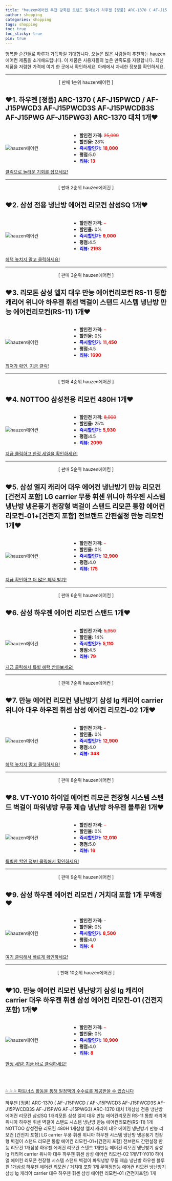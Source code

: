 ```yaml
---
title: "hauzen에어컨 추천 강화된 트렌드 알아보기 하우젠 [정품] ARC-1370 ( AF-J15PWCD"
author: shopping
categories: shopping
tags: shopping
toc: true
toc_sticky: true
pin: true
---
```

행복한 순간들로 하루가 가득하길 기대합니다. 오늘은 많은 사람들이 추천하는 hauzen에어컨 제품을 소개해드립니다. 이 제품은 사용자들의 높은 만족도를 자랑합니다. 최신 제품을 저렴한 가격에 여기 한 곳에서 확인하세요. 아래에서 자세한 정보를 확인하세요.

---
<p class="toplist" style="margin: 0 auto; display: block; width: fit-content;">[ 판매 1순위 hauzen에어컨 ]</p>

<h2><strong>❤️1. 하우젠 [정품] ARC-1370 ( AF-J15PWCD / AF-J15PWCD3 AF-J15PWCD3S AF-J15PWCDB3S AF-J15PWG AF-J15PWG3) ARC-1370 대치 1개❤️</strong></h2>

<div style="display: flex; align-items: center;">
    <div style="flex: 0.4;">
        <img src="https://thumbnail8.coupangcdn.com/thumbnails/remote/230x230ex/image/vendor_inventory/5af5/ab3459a4a2e7aee8a4f7d2d205f76ab01bd9193fcd53baa590e94ea7fb4e.jpg" alt="hauzen에어컨" style="max-width: 100%;">
    </div>
    <div style="flex: 0.6; margin-left: 10px;">
        <ul>
            <li><strong>할인전 가격:</strong> <del style="color: red;">25,000</del></li>
            <li><strong>할인율:</strong> 28%</li>
            <li><span style='color:blue'><strong>즉시할인가:</strong></span> <span style='color:red'><strong>18,000</strong></span></li>
            <li><strong>평점:</strong>5.0</li>
            <li><span style='color:blue'><strong>리뷰:</strong></span> <span style='color:red'><strong>13</strong></span></li>
        </ul>
    </div>
</div>
<div class="center">
    <a href="https://William4Davisa.github.io?lptag=AF9450613&subid=githubio&pageKey=1950544795&traceid=V0-153&itemId=3313330909&vendorItemId=71300221291" class="myButton">
        클릭으로 놀라운 기회를 잡으세요!
    </a>
</div>


---
<p class="toplist" style="margin: 0 auto; display: block; width: fit-content;">[ 판매 2순위 hauzen에어컨 ]</p>

<h2><strong>❤️2. 삼성 전용 냉난방 에어컨 리모컨 삼성SQ 1개❤️</strong></h2>

<div style="display: flex; align-items: center;">
    <div style="flex: 0.4;">
        <img src="https://thumbnail9.coupangcdn.com/thumbnails/remote/230x230ex/image/vendor_inventory/30fa/4f26af12cc6870b2fb151d74a6a473b9e8481b79fde3a4dc565d10485a57.jpg" alt="hauzen에어컨" style="max-width: 100%;">
    </div>
    <div style="flex: 0.6; margin-left: 10px;">
        <ul>
            <li><strong>할인전 가격:</strong> <del style="color: red;">-</del></li>
            <li><strong>할인율:</strong> 0%</li>
            <li><span style='color:blue'><strong>즉시할인가:</strong></span> <span style='color:red'><strong>9,000</strong></span></li>
            <li><strong>평점:</strong>4.5</li>
            <li><span style='color:blue'><strong>리뷰:</strong></span> <span style='color:red'><strong>2193</strong></span></li>
        </ul>
    </div>
</div>
<div class="center">
    <a href="https://William4Davisa.github.io?lptag=AF9450613&subid=githubio&pageKey=4543868865&traceid=V0-153&itemId=5504168638&vendorItemId=89881776828" class="myButton">
        혜택 놓치지 말고 클릭하세요!
    </a>
</div>


---
<p class="toplist" style="margin: 0 auto; display: block; width: fit-content;">[ 판매 3순위 hauzen에어컨 ]</p>

<h2><strong>❤️3. 리모톤 삼성 엘지 대우 만능 에어컨리모컨 RS-11 통합 캐리어 위니아 하우젠 휘센 벽걸이 스탠드 시스템 냉난방 만능 에어컨리모컨(RS-11) 1개❤️</strong></h2>

<div style="display: flex; align-items: center;">
    <div style="flex: 0.4;">
        <img src="https://thumbnail10.coupangcdn.com/thumbnails/remote/230x230ex/image/vendor_inventory/597f/672e42f2e8da96f68ccfabb314077b15756357317b3ff6ceec59efa2fe19.jpg" alt="hauzen에어컨" style="max-width: 100%;">
    </div>
    <div style="flex: 0.6; margin-left: 10px;">
        <ul>
            <li><strong>할인전 가격:</strong> <del style="color: red;">-</del></li>
            <li><strong>할인율:</strong> 0%</li>
            <li><span style='color:blue'><strong>즉시할인가:</strong></span> <span style='color:red'><strong>11,450</strong></span></li>
            <li><strong>평점:</strong>4.5</li>
            <li><span style='color:blue'><strong>리뷰:</strong></span> <span style='color:red'><strong>1690</strong></span></li>
        </ul>
    </div>
</div>
<div class="center">
    <a href="https://William4Davisa.github.io?lptag=AF9450613&subid=githubio&pageKey=4547722729&traceid=V0-153&itemId=5514884355&vendorItemId=72814443119" class="myButton">
        최저가 확인, 지금 클릭!
    </a>
</div>


---
<p class="toplist" style="margin: 0 auto; display: block; width: fit-content;">[ 판매 4순위 hauzen에어컨 ]</p>

<h2><strong>❤️4. NOTTOO 삼성전용 리모컨 480H 1개❤️</strong></h2>

<div style="display: flex; align-items: center;">
    <div style="flex: 0.4;">
        <img src="https://thumbnail6.coupangcdn.com/thumbnails/remote/230x230ex/image/retail/images/25897463648838-9c229e31-fc84-4623-98d9-b0d463b4f6d3.jpg" alt="hauzen에어컨" style="max-width: 100%;">
    </div>
    <div style="flex: 0.6; margin-left: 10px;">
        <ul>
            <li><strong>할인전 가격:</strong> <del style="color: red;">8,000</del></li>
            <li><strong>할인율:</strong> 25%</li>
            <li><span style='color:blue'><strong>즉시할인가:</strong></span> <span style='color:red'><strong>5,930</strong></span></li>
            <li><strong>평점:</strong>4.5</li>
            <li><span style='color:blue'><strong>리뷰:</strong></span> <span style='color:red'><strong>2099</strong></span></li>
        </ul>
    </div>
</div>
<div class="center">
    <a href="https://William4Davisa.github.io?lptag=AF9450613&subid=githubio&pageKey=22087969&traceid=V0-153&itemId=85997320&vendorItemId=3146292465" class="myButton">
        지금 클릭하고 한정 세일을 확인하세요!
    </a>
</div>


---
<p class="toplist" style="margin: 0 auto; display: block; width: fit-content;">[ 판매 5순위 hauzen에어컨 ]</p>

<h2><strong>❤️5. 삼성 엘지 캐리어 대우 에어컨 냉난방기 만능 리모컨 [건전지 포함] LG carrier 무풍 휘센 위니아 하우젠 시스템 냉난방 냉온풍기 천장형 벽걸이 스탠드 리모콘 통합 에어컨 리모컨-01+[건전지 포함] 전브랜드 간편설정 만능 리모컨 1개❤️</strong></h2>

<div style="display: flex; align-items: center;">
    <div style="flex: 0.4;">
        <img src="https://thumbnail7.coupangcdn.com/thumbnails/remote/230x230ex/image/vendor_inventory/8e11/8edc506c6f482c85f05ac96d70dda179776ef50d15a91873694ee726e7ee.jpg" alt="hauzen에어컨" style="max-width: 100%;">
    </div>
    <div style="flex: 0.6; margin-left: 10px;">
        <ul>
            <li><strong>할인전 가격:</strong> <del style="color: red;">-</del></li>
            <li><strong>할인율:</strong> 0%</li>
            <li><span style='color:blue'><strong>즉시할인가:</strong></span> <span style='color:red'><strong>12,900</strong></span></li>
            <li><strong>평점:</strong>4.0</li>
            <li><span style='color:blue'><strong>리뷰:</strong></span> <span style='color:red'><strong>175</strong></span></li>
        </ul>
    </div>
</div>
<div class="center">
    <a href="https://William4Davisa.github.io?lptag=AF9450613&subid=githubio&pageKey=6398681715&traceid=V0-153&itemId=23250343031&vendorItemId=80925738674" class="myButton">
        지금 확인하고 더 많은 혜택 받기!
    </a>
</div>


---
<p class="toplist" style="margin: 0 auto; display: block; width: fit-content;">[ 판매 6순위 hauzen에어컨 ]</p>

<h2><strong>❤️6. 삼성 하우젠 에어컨 리모컨 스탠드 1개❤️</strong></h2>

<div style="display: flex; align-items: center;">
    <div style="flex: 0.4;">
        <img src="https://thumbnail8.coupangcdn.com/thumbnails/remote/230x230ex/image/vendor_inventory/27a5/67c48c156ccb494c9d237a69fefaf5c677ccd117daa4b7e257e86f615a4e.jpg" alt="hauzen에어컨" style="max-width: 100%;">
    </div>
    <div style="flex: 0.6; margin-left: 10px;">
        <ul>
            <li><strong>할인전 가격:</strong> <del style="color: red;">5,950</del></li>
            <li><strong>할인율:</strong> 14%</li>
            <li><span style='color:blue'><strong>즉시할인가:</strong></span> <span style='color:red'><strong>5,110</strong></span></li>
            <li><strong>평점:</strong>4.5</li>
            <li><span style='color:blue'><strong>리뷰:</strong></span> <span style='color:red'><strong>79</strong></span></li>
        </ul>
    </div>
</div>
<div class="center">
    <a href="https://William4Davisa.github.io?lptag=AF9450613&subid=githubio&pageKey=22775428&traceid=V0-153&itemId=88453624&vendorItemId=77491541472" class="myButton">
        지금 클릭해서 특별 혜택 받아보세요!
    </a>
</div>


---
<p class="toplist" style="margin: 0 auto; display: block; width: fit-content;">[ 판매 7순위 hauzen에어컨 ]</p>

<h2><strong>❤️7. 만능 에어컨 리모컨 냉난방기 삼성 lg 캐리어 carrier 위니아 대우 하우젠 휘센 삼성 에어컨 리모컨-02 1개❤️</strong></h2>

<div style="display: flex; align-items: center;">
    <div style="flex: 0.4;">
        <img src="https://thumbnail6.coupangcdn.com/thumbnails/remote/230x230ex/image/vendor_inventory/f036/b302e967efa01f120179336c64bcbea5c5cb4b45538386f1d27e98eb9040.jpg" alt="hauzen에어컨" style="max-width: 100%;">
    </div>
    <div style="flex: 0.6; margin-left: 10px;">
        <ul>
            <li><strong>할인전 가격:</strong> <del style="color: red;">-</del></li>
            <li><strong>할인율:</strong> 0%</li>
            <li><span style='color:blue'><strong>즉시할인가:</strong></span> <span style='color:red'><strong>12,900</strong></span></li>
            <li><strong>평점:</strong>4.0</li>
            <li><span style='color:blue'><strong>리뷰:</strong></span> <span style='color:red'><strong>348</strong></span></li>
        </ul>
    </div>
</div>
<div class="center">
    <a href="https://William4Davisa.github.io?lptag=AF9450613&subid=githubio&pageKey=5586402897&traceid=V0-153&itemId=8944521477&vendorItemId=76231070319" class="myButton">
        혜택 놓치지 말고 클릭하세요!
    </a>
</div>


---
<p class="toplist" style="margin: 0 auto; display: block; width: fit-content;">[ 판매 8순위 hauzen에어컨 ]</p>

<h2><strong>❤️8. VT-Y010 하이얼 에어컨 리모콘 천장형 시스템 스탠드 벽걸이 파워냉방 무풍 제습 냉난방 하우젠 블루윈 1개❤️</strong></h2>

<div style="display: flex; align-items: center;">
    <div style="flex: 0.4;">
        <img src="https://thumbnail6.coupangcdn.com/thumbnails/remote/230x230ex/image/vendor_inventory/af96/e055dfddc60586fce15a93a9d4b328b3a0d74bee9e156dd35695e6d3213d.jpg" alt="hauzen에어컨" style="max-width: 100%;">
    </div>
    <div style="flex: 0.6; margin-left: 10px;">
        <ul>
            <li><strong>할인전 가격:</strong> <del style="color: red;">-</del></li>
            <li><strong>할인율:</strong> 0%</li>
            <li><span style='color:blue'><strong>즉시할인가:</strong></span> <span style='color:red'><strong>12,010</strong></span></li>
            <li><strong>평점:</strong>5.0</li>
            <li><span style='color:blue'><strong>리뷰:</strong></span> <span style='color:red'><strong>16</strong></span></li>
        </ul>
    </div>
</div>
<div class="center">
    <a href="https://William4Davisa.github.io?lptag=AF9450613&subid=githubio&pageKey=6484309088&traceid=V0-153&itemId=14208103318&vendorItemId=81453683439" class="myButton">
        특별한 할인 정보! 클릭해서 확인하세요!
    </a>
</div>


---
<p class="toplist" style="margin: 0 auto; display: block; width: fit-content;">[ 판매 9순위 hauzen에어컨 ]</p>

<h2><strong>❤️9. 삼성 하우젠 에어컨 리모컨 / 거치대 포함 1개 무액정❤️</strong></h2>

<div style="display: flex; align-items: center;">
    <div style="flex: 0.4;">
        <img src="https://thumbnail8.coupangcdn.com/thumbnails/remote/230x230ex/image/vendor_inventory/3ff3/c4d767d20a0e4ef535d12591a19e08468f8239080241215271009198c01e.jpg" alt="hauzen에어컨" style="max-width: 100%;">
    </div>
    <div style="flex: 0.6; margin-left: 10px;">
        <ul>
            <li><strong>할인전 가격:</strong> <del style="color: red;">-</del></li>
            <li><strong>할인율:</strong> 0%</li>
            <li><span style='color:blue'><strong>즉시할인가:</strong></span> <span style='color:red'><strong>8,500</strong></span></li>
            <li><strong>평점:</strong>4.0</li>
            <li><span style='color:blue'><strong>리뷰:</strong></span> <span style='color:red'><strong>4</strong></span></li>
        </ul>
    </div>
</div>
<div class="center">
    <a href="https://William4Davisa.github.io?lptag=AF9450613&subid=githubio&pageKey=8084716224&traceid=V0-153&itemId=22812386075&vendorItemId=89847253259" class="myButton">
        여기 클릭해서 빠르게 확인하세요!
    </a>
</div>


---
<p class="toplist" style="margin: 0 auto; display: block; width: fit-content;">[ 판매 10순위 hauzen에어컨 ]</p>

<h2><strong>❤️10. 만능 에어컨 리모컨 냉난방기 삼성 lg 캐리어 carrier 대우 하우젠 휘센 삼성 에어컨 리모컨-01 (건전지포함) 1개❤️</strong></h2>

<div style="display: flex; align-items: center;">
    <div style="flex: 0.4;">
        <img src="https://thumbnail6.coupangcdn.com/thumbnails/remote/230x230ex/image/vendor_inventory/fb7d/1b49b2eb8f63ebb5d538850ba65a2b191c4b290c71724059908d94859418.jpg" alt="hauzen에어컨" style="max-width: 100%;">
    </div>
    <div style="flex: 0.6; margin-left: 10px;">
        <ul>
            <li><strong>할인전 가격:</strong> <del style="color: red;">-</del></li>
            <li><strong>할인율:</strong> 0%</li>
            <li><span style='color:blue'><strong>즉시할인가:</strong></span> <span style='color:red'><strong>10,900</strong></span></li>
            <li><strong>평점:</strong>4.0</li>
            <li><span style='color:blue'><strong>리뷰:</strong></span> <span style='color:red'><strong>8</strong></span></li>
        </ul>
    </div>
</div>
<div class="center">
    <a href="https://William4Davisa.github.io?lptag=AF9450613&subid=githubio&pageKey=8161750065&traceid=V0-153&itemId=23271152262&vendorItemId=82813440033" class="myButton">
        한정 세일! 지금 바로 클릭하세요!
    </a>
</div>

<br><br><br>[💦 💦 💦 파트너스 활동을 통해 일정액의 수수료를 제공받을 수 있습니다](https://link.coupang.com/a/bcpT2c)<br><br>하우젠 [정품] ARC-1370 ( AF-J15PWCD / AF-J15PWCD3 AF-J15PWCD3S AF-J15PWCDB3S AF-J15PWG AF-J15PWG3) ARC-1370 대치 1개삼성 전용 냉난방 에어컨 리모컨 삼성SQ 1개리모톤 삼성 엘지 대우 만능 에어컨리모컨 RS-11 통합 캐리어 위니아 하우젠 휘센 벽걸이 스탠드 시스템 냉난방 만능 에어컨리모컨(RS-11) 1개NOTTOO 삼성전용 리모컨 480H 1개삼성 엘지 캐리어 대우 에어컨 냉난방기 만능 리모컨 [건전지 포함] LG carrier 무풍 휘센 위니아 하우젠 시스템 냉난방 냉온풍기 천장형 벽걸이 스탠드 리모콘 통합 에어컨 리모컨-01+[건전지 포함] 전브랜드 간편설정 만능 리모컨 1개삼성 하우젠 에어컨 리모컨 스탠드 1개만능 에어컨 리모컨 냉난방기 삼성 lg 캐리어 carrier 위니아 대우 하우젠 휘센 삼성 에어컨 리모컨-02 1개VT-Y010 하이얼 에어컨 리모콘 천장형 시스템 스탠드 벽걸이 파워냉방 무풍 제습 냉난방 하우젠 블루윈 1개삼성 하우젠 에어컨 리모컨 / 거치대 포함 1개 무액정만능 에어컨 리모컨 냉난방기 삼성 lg 캐리어 carrier 대우 하우젠 휘센 삼성 에어컨 리모컨-01 (건전지포함) 1개